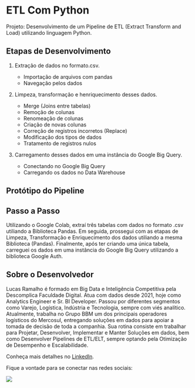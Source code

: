 # ETL Com Python

Projeto: Desenvolvimento de um Pipeline de ETL (Extract Transform and Load) utilizando linguagem Python.

## Etapas de Desenvolvimento

1. Extração de dados no formato.csv.
    - Importação de arquivos com pandas
    - Navegação pelos dados

2. Limpeza, transformação e henriquecimento desses dados.
    - Merge (Joins entre tabelas)
    - Remoção de colunas
    - Renomeação de colunas
    - Criação de novas colunas
    - Correção de registros incorretos (Replace)
    - Modificação dos tipos de dados
    - Tratamento de registros nulos
   
3. Carregamento desses dados em uma instância do Google Big Query.
    - Conectando no Google Big Query
    - Carregando os dados no Data Warehouse


## Protótipo do Pipeline



## Passo a Passo

Utilizando o Google Colab, extraí três tabelas com dados no formato .csv utiliando a Biblioteca Pandas.
Em seguida, prossegui com as etapas de Limpeza, Transformação e Enriquecimento dos dados utiliando a mesma Biblioteca (Pandas).
Finalmente, após ter criando uma única tabela, carreguei os dados em uma instância do Google Big Query utilizando a biblioteca Google Auth.


## Sobre o Desenvolvedor

Lucas Ramalho é formado em Big Data e Inteligência Competitiva pela Descomplica Faculdade Digital. Atua com dados desde 2021, hoje como Analytics Engineer e Sr. BI Developer.
Passou por diferentes segmentos como Varejo, Logística, Indústria e Tecnologia, sempre com viés analítico.
Atualmente, trabalha no Grupo BBM um dos principais operadores logísticos do Mercosul, entregando soluções em dados para apoiar a tomada de decisão de toda a companhia.
Sua rotina consiste em trabalhar para Projetar, Desenvolver, Implementar e Manter Soluções em dados, bem como Desenvolver Pipelines de ETL/ELT, sempre optando pela Otimização de Desempenho e Escalabilidade.

Conheça mais detalhes no [LinkedIn](https://www.linkedin.com/in/olucasramalho/).

Fique a vontade para se conectar nas redes sociais:

<div> 
  <a href="https://www.linkedin.com/in/olucasramalho/" target="_blank"><img src="https://img.shields.io/badge/-LinkedIn-%230077B5?style=for-the-badge&logo=linkedin&logoColor=white" target="_blank"></a> 
</div>
